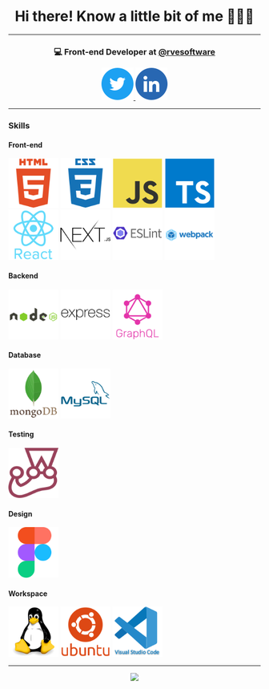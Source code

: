 <div align="center">
  <h1>Hi there! Know a little bit of me 🙋🏾‍♂️</h1>

  <hr/>

  <h3>💻 Front-end Developer at <a href="https://github.com/rvesoftware">@rvesoftware</a></h3>

  <div>
    <a href="https://twitter.com/monoald">
      <img src="./assets/twitter.svg" />
    </a>
    <a href="https://www.linkedin.com/in/carlos-s-aldazosa/">
      <img src="./assets/linkedin.svg" />
    </a>
  </div>
</div>

<hr />

### Skills 
#### Front-end 
<img src="./assets/html5-plain-wordmark.svg" width="100px" />
<img src="./assets/css3-plain-wordmark.svg" width="100px" />
<img src="./assets/javascript-original.svg" width="100px" />
<img src="./assets/typescript-plain.svg" width="100px" />
<img src="./assets/react-original-wordmark.svg" width="100px" />
<img src="./assets/nextjs-original-wordmark.svg" width="100px" />
<img src="./assets/eslint-original-wordmark.svg" width="100px" />
<img src="./assets/webpack-original-wordmark.svg" width="100px" />

#### Backend
<img src="./assets/nodejs-original-wordmark.svg" width="100px" />
<img src="./assets/express-original-wordmark.svg" width="100px" />
<img src="./assets/graphql-plain-wordmark.svg" width="100px" />

#### Database
<img src="./assets/mongodb-original-wordmark.svg" width="100px" />
<img src="./assets/mysql-plain-wordmark.svg" width="100px" />

#### Testing
<img src="./assets/jest-plain.svg" width="100px" />

#### Design
<img src="./assets/figma-original.svg" width="100px" />

#### Workspace
<img src="./assets/linux-original.svg" width="100px" />
<img src="./assets/ubuntu-plain-wordmark.svg" width="100px" />
<img src="./assets/vscode-original-wordmark.svg" width="100px" />

<hr />

<p align="center" >
    <img  src="https://github-readme-stats.vercel.app/api?username=monoald&&show_icons=true&theme=dark"/>
</p>
